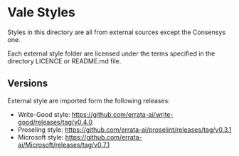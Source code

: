# Vale Styles

Styles in this directory are all from external sources except the Consensys one.

Each external style folder are licensed under the terms specified in the directory LICENCE or README.md file.

## Versions

External style are imported form the following releases:

- Write-Good style: https://github.com/errata-ai/write-good/releases/tag/v0.4.0
- Proseling style: https://github.com/errata-ai/proselint/releases/tag/v0.3.1
- Microsoft style: https://github.com/errata-ai/Microsoft/releases/tag/v0.7.1
